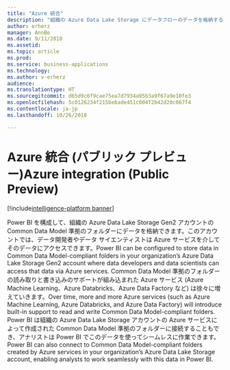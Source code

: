 ```yaml
---
title: "Azure 統合"
description: "組織の Azure Data Lake Storage にデータフローのデータを格納するように、Power BI を構成できます。"
author: erherz
manager: AnnBe
ms.date: 9/11/2018
ms.assetid: 
ms.topic: article
ms.prod: 
ms.service: business-applications
ms.technology: 
ms.author: v-erherz
audience: 
ms.translationtype: HT
ms.sourcegitcommit: d65d9c6f9cae75ea7d7934a95b3a9f67a9e10fe3
ms.openlocfilehash: 5c0126234f215be6ade451c004f2b42d20c067f4
ms.contentlocale: ja-jp
ms.lasthandoff: 10/26/2018

---
```

# <a name="azure-integration-public-preview"></a><span data-ttu-id="55799-103">Azure 統合 (パブリック プレビュー)</span><span class="sxs-lookup"><span data-stu-id="55799-103">Azure integration (Public Preview)</span></span> 

[!include[intelligence-platform banner](../../includes/intelligence-platform.md)]


<span data-ttu-id="55799-104">Power BI を構成して、組織の Azure Data Lake Storage Gen2 アカウントの Common Data Model 準拠のフォルダーにデータを格納できます。このアカウントでは、データ開発者やデータ サイエンティストは Azure サービスを介してそのデータにアクセスできます。</span><span class="sxs-lookup"><span data-stu-id="55799-104">Power BI can be configured to store data in Common Data Model-compliant folders in your organization’s Azure Data Lake Storage Gen2 account where data developers and data scientists can access that data via Azure services.</span></span> <span data-ttu-id="55799-105">Common Data Model 準拠のフォルダーの読み取りと書き込みのサポートが組み込まれた Azure サービス (Azure Machine Learning、Azure Databricks、Azure Data Factory など) は徐々に増えていきます。</span><span class="sxs-lookup"><span data-stu-id="55799-105">Over time, more and more Azure services (such as Azure Machine Learning, Azure Databricks, and Azure Data Factory) will introduce built-in support to read and write Common Data Model-compliant folders.</span></span>  
<span data-ttu-id="55799-106">Power BI は組織の Azure Data Lake Storage アカウントの Azure サービスによって作成された Common Data Model 準拠のフォルダーに接続することもでき、アナリストは Power BI でこのデータを使ってシームレスに作業できます。</span><span class="sxs-lookup"><span data-stu-id="55799-106">Power BI can also connect to Common Data Model-compliant folders created by Azure services in your organization’s Azure Data Lake Storage account, enabling analysts to work seamlessly with this data in Power BI.</span></span>




